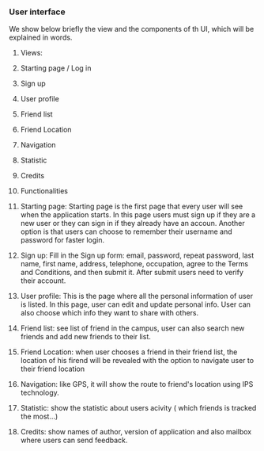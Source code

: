 ### User interface

We show below briefly the view and the components of th UI, which will be explained in words.

1. Views:
 1. Starting page / Log in
 2. Sign up
 3. User profile
 4. Friend list
 5. Friend Location
 6. Navigation
 7. Statistic
 8. Credits
 
2. Functionalities
 1. Starting page: Starting page is the first page that every user will see when the application starts. In this page users must sign up if they are a new user or they can sign in if they already have an accoun. Another option is that users can choose to remember their username and password for faster login.
 2. Sign up: Fill in the Sign up form: email, password, repeat password, last name, first name, address, telephone, occupation, agree to the Terms and Conditions, and then submit it. After submit users need to verify their account.
 3. User profile: This is the page where all the personal information of user is listed. In this page, user can edit and update personal info. User can also choose which info they want to share with others.
 4. Friend list: see list of friend in the campus, user can also search new friends and add new friends to their list.
 5. Friend Location: when user chooses a friend in their friend list, the location of his firend will be revealed with the option to navigate user to their friend location
 6. Navigation: like GPS, it will show the route to friend's location using IPS technology.
 7. Statistic: show the statistic about users acivity ( which friends is tracked the most...) 
 8. Credits: show names of author, version of application and also mailbox where users can send feedback.

